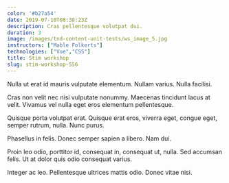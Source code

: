 ```yaml
---
color: '#b27a54'
date: 2019-07-10T08:38:23Z
description: Cras pellentesque volutpat dui.
duration: 3
image: /images/tnd-content-unit-tests/ws_image_5.jpg
instructors: ["Mable Folkerts"]
technologies: ["Vue","CSS"]
title: Stim workshop
slug: stim-workshop-556
---
```

Nulla ut erat id mauris vulputate elementum. Nullam varius. Nulla facilisi.

Cras non velit nec nisi vulputate nonummy. Maecenas tincidunt lacus at velit. Vivamus vel nulla eget eros elementum pellentesque.

Quisque porta volutpat erat. Quisque erat eros, viverra eget, congue eget, semper rutrum, nulla. Nunc purus.

Phasellus in felis. Donec semper sapien a libero. Nam dui.

Proin leo odio, porttitor id, consequat in, consequat ut, nulla. Sed accumsan felis. Ut at dolor quis odio consequat varius.

Integer ac leo. Pellentesque ultrices mattis odio. Donec vitae nisi.
